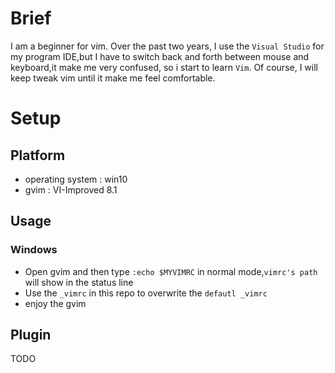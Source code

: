 # Brief

I am a beginner for vim. Over the past two years, I use the `Visual Studio` for my
program IDE,but I have to switch back and forth between mouse and keyboard,it make
me very confused, so i start to learn `Vim`.
Of course, I will keep tweak vim until it make me feel comfortable.

# Setup

## Platform 

* operating system : win10
* gvim : VI-Improved 8.1

## Usage 

### Windows
* Open gvim and then type `:echo $MYVIMRC` in normal mode,`vimrc's path` will show in the status line
* Use the `_vimrc` in this repo to overwrite the `defautl _vimrc`
* enjoy the gvim

## Plugin
TODO


